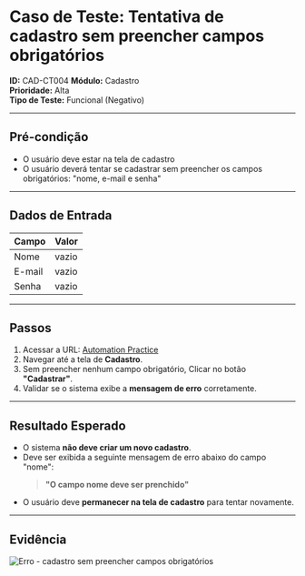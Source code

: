 # Caso de Teste: Tentativa de cadastro sem preencher campos obrigatórios

**ID:** CAD-CT004
**Módulo:** Cadastro  
**Prioridade:** Alta  
**Tipo de Teste:** Funcional (Negativo)  

---

## Pré-condição
- O usuário deve estar na tela de cadastro
- O usuário deverá tentar se cadastrar sem preencher os campos obrigatórios: "nome, e-mail e senha"

---

## Dados de Entrada
| Campo  | Valor               |
|--------|---------------------|
| Nome   | vazio |
| E-mail | vazio |
| Senha  | vazio |

---

## Passos
1. Acessar a URL: [Automation Practice](https://www.automationpratice.com.br/)
2. Navegar até a tela de **Cadastro**.
3. Sem preencher nenhum campo obrigatório, Clicar no botão **"Cadastrar"**.
4. Validar se o sistema exibe a **mensagem de erro** corretamente.

---

## Resultado Esperado
- O sistema **não deve criar um novo cadastro**.
- Deve ser exibida a seguinte mensagem de erro abaixo do campo "nome":
  > **"O campo nome deve ser prenchido"**
- O usuário deve **permanecer na tela de cadastro** para tentar novamente.

---

## Evidência
![Erro - cadastro sem preencher campos obrigatórios](/3_Evidências/CT004-tentativa_de_cadastro_sem_preencher_campos_obrigatorio.JPG)